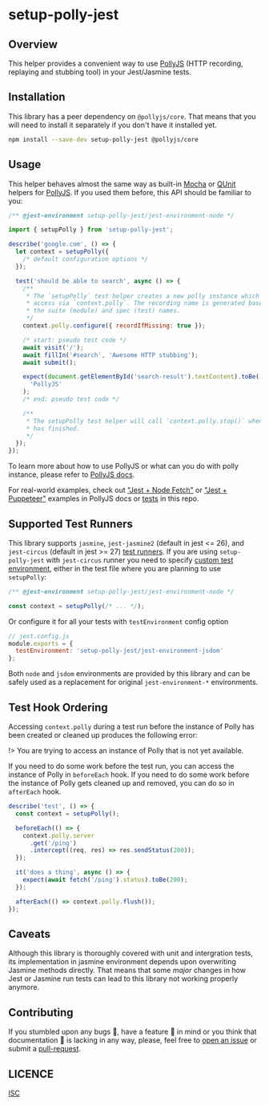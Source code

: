 # setup-polly-jest

## Overview

This helper provides a convenient way to use [PollyJS][] (HTTP recording,
replaying and stubbing tool) in your Jest/Jasmine tests.

## Installation

This library has a peer dependency on `@pollyjs/core`. That means that you will
need to install it separately if you don't have it installed yet.

```sh
npm install --save-dev setup-polly-jest @pollyjs/core
```

## Usage

This helper behaves almost the same way as built-in [Mocha][] or [QUnit][]
helpers for [PollyJS][]. If you used them before, this API should be familiar to
you:

```js
/** @jest-environment setup-polly-jest/jest-environment-node */

import { setupPolly } from 'setup-polly-jest';

describe('google.com', () => {
  let context = setupPolly({
    /* default configuration options */
  });

  test('should be able to search', async () => {
    /**
     * The `setupPolly` test helper creates a new polly instance which you can
     * access via `context.polly`. The recording name is generated based on
     * the suite (module) and spec (test) names.
     */
    context.polly.configure({ recordIfMissing: true });

    /* start: pseudo test code */
    await visit('/');
    await fillIn('#search', 'Awesome HTTP stubbing');
    await submit();

    expect(document.getElementById('search-result').textContent).toBe(
      'PollyJS'
    );
    /* end: pseudo test code */

    /**
     * The setupPolly test helper will call `context.polly.stop()` when your test
     * has finished.
     */
  });
});
```

To learn more about how to use PollyJS or what can you do with polly instance,
please refer to [PollyJS docs][polly-docs].

For real-world examples, check out ["Jest + Node Fetch"][jest-node-fetch] or
["Jest + Puppeteer"][jest-puppeteer] examples in PollyJS docs or
[tests](jest/index.test.js) in this repo.

## Supported Test Runners

This library supports `jasmine`, `jest-jasmine2` (default in jest <= 26), and
`jest-circus` (default in jest >= 27) [test runners][]. If you are using
`setup-polly-jest` with `jest-circus` runner you need to specify [custom test
environment][], either in the test file where you are planning to use
`setupPolly`:

```js
/** @jest-environment setup-polly-jest/jest-environment-node */

const context = setupPolly(/* ... */);
```

Or configure it for all your tests with `testEnvironment` config option

```js
// jest.config.js
module.exports = {
  testEnvironment: 'setup-polly-jest/jest-environment-jsdom'
};
```

Both `node` and `jsdom` environments are provided by this library and can be
safely used as a replacement for original `jest-environment-*` environments.

## Test Hook Ordering

Accessing `context.polly` during a test run before the instance of Polly has
been created or cleaned up produces the following error:

!> You are trying to access an instance of Polly that is not yet available.

If you need to do some work before the test run, you can access the instance of
Polly in `beforeEach` hook. If you need to do some work before the instance of
Polly gets cleaned up and removed, you can do so in `afterEach` hook.

```js
describe('test', () => {
  const context = setupPolly();

  beforeEach(() => {
    context.polly.server
      .get('/ping')
      .intercept((req, res) => res.sendStatus(200));
  });

  it('does a thing', async () => {
    expect(await fetch('/ping').status).toBe(200);
  });

  afterEach(() => context.polly.flush());
});
```

## Caveats

Although this library is thoroughly covered with unit and intergration tests,
its implementation in jasmine environment depends upon overwriting Jasmine
methods directly. That means that some _major_ changes in how Jest or Jasmine
run tests can lead to this library not working properly anymore.

## Contributing

If you stumbled upon any bugs 🐞, have a feature 🚀 in mind or you think that
documentation 📝 is lacking in any way, please, feel free to [open an
issue][issue] or submit a [pull-request][pr].

## LICENCE

[ISC](LICENSE)

[pollyjs]: https://netflix.github.io/pollyjs/
[test runners]: https://jestjs.io/docs/en/configuration#testrunner-string
[custom test environment]:
  https://jestjs.io/docs/en/configuration#testenvironment-string
[mocha]: https://netflix.github.io/pollyjs/#/test-frameworks/mocha
[qunit]: https://netflix.github.io/pollyjs/#/test-frameworks/qunit
[polly-docs]: https://netflix.github.io/pollyjs/#/README
[jest-node-fetch]:
  https://netflix.github.io/pollyjs/#/examples?id=jest-node-fetch
[jest-puppeteer]: https://netflix.github.io/pollyjs/#/examples?id=jest-puppeteer
[issue]: https://github.com/gribnoysup/setup-polly-jest/issues
[pr]: https://github.com/gribnoysup/setup-polly-jest/pulls
